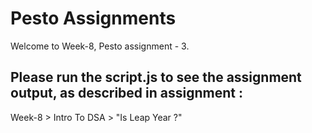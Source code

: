 # Pesto Assignments  

Welcome to Week-8, Pesto assignment - 3.

## Please run the script.js to see the assignment output, as described in assignment :
Week-8 > Intro To DSA > "Is Leap Year ?"
